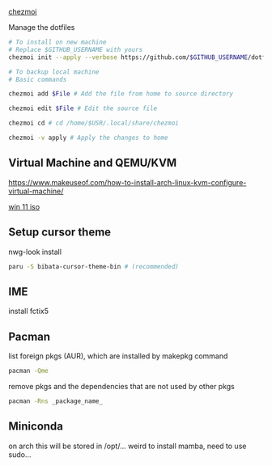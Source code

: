 [chezmoi](https://www.chezmoi.io/)

Manage the dotfiles

```bash
# To install on new machine
# Replace $GITHUB_USERNAME with yours
chezmoi init --apply --verbose https://github.com/$GITHUB_USERNAME/dotfiles.git
```

```bash
# To backup local machine
# Basic commands

chezmoi add $File # Add the file from home to source directory

chezmoi edit $File # Edit the source file

chezmoi cd # cd /home/$USR/.local/share/chezmoi

chezmoi -v apply # Apply the changes to home
```

## Virtual Machine and QEMU/KVM
https://www.makeuseof.com/how-to-install-arch-linux-kvm-configure-virtual-machine/

[win 11 iso](https://www.microsoft.com/zh-tw/software-download/windows11)

## Setup cursor theme
nwg-look
install 
```bash
paru -S bibata-cursor-theme-bin # (recommended)
```

## IME
install fctix5

## Pacman

list foreign pkgs (AUR), which  are installed by makepkg command 
```bash 
pacman -Qme
```

remove pkgs and the dependencies that are not used by other pkgs
```bash
pacman -Rns _package_name_
```

## Miniconda
on arch this will be stored in /opt/... weird
to install mamba, need to use sudo...
